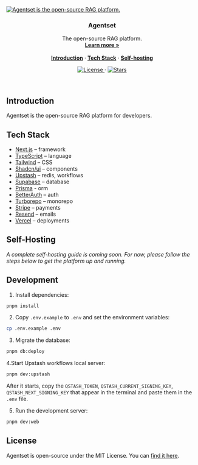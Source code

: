 <a href="https://agentset.ai">
  <img alt="Agentset is the open-source RAG platform." src="https://repository-images.githubusercontent.com/945763259/9a3ddd06-12c2-4122-990e-d9390101ce31">
</a>

<h3 align="center">Agentset</h3>

<p align="center">
    The open-source RAG platform.
    <br />
    <a href="https://agentset.ai"><strong>Learn more »</strong></a>
    <br />
    <br />
    <a href="#introduction"><strong>Introduction</strong></a> ·
    <a href="#tech-stack"><strong>Tech Stack</strong></a> ·
    <a href="#self-hosting"><strong>Self-hosting</strong></a>
</p>

<p align="center">
  <a href="https://github.com/agentset-ai/agentset/blob/main/LICENSE.md">
    <img src="https://img.shields.io/github/license/agentset-ai/agentset?label=license&logo=github&color=000&logoColor=fff" alt="License" />
  </a> ·
  <a href="https://github.com/agentset-ai/agentset">
    <img src="https://img.shields.io/github/stars/agentset-ai/agentset" alt="Stars" />
  </a>
</p>

<br/>

## Introduction

Agentset is the open-source RAG platform for developers.

## Tech Stack

- [Next.js](https://nextjs.org/) – framework
- [TypeScript](https://www.typescriptlang.org/) – language
- [Tailwind](https://tailwindcss.com/) – CSS
- [Shadcn/ui](https://ui.shadcn.com/) – components
- [Upstash](https://upstash.com/) – redis, workflows
- [Supabase](https://supabase.com/) – database
- [Prisma](https://prisma.io/) - orm
- [BetterAuth](https://better-auth.com/) – auth
- [Turborepo](https://turbo.build/repo) – monorepo
- [Stripe](https://stripe.com/) – payments
- [Resend](https://resend.com/) – emails
- [Vercel](https://vercel.com/) – deployments

## Self-Hosting

_A complete self-hosting guide is coming soon. For now, please follow the steps below to get the platform up and running._

## Development

1. Install dependencies:

```bash
pnpm install
```

2. Copy `.env.example` to `.env` and set the environment variables:

```bash
cp .env.example .env
```

3. Migrate the database:

```bash
pnpm db:deploy
```

4.Start Upstash workflows local server:

```bash
pnpm dev:upstash
```

After it starts, copy the `QSTASH_TOKEN`, `QSTASH_CURRENT_SIGNING_KEY`, `QSTASH_NEXT_SIGNING_KEY` that appear in the terminal and paste them in the `.env` file.

5. Run the development server:

```bash
pnpm dev:web
```

## License

Agentset is open-source under the MIT License. You can [find it here](https://github.com/agentset-ai/agentset/blob/main/LICENSE).
